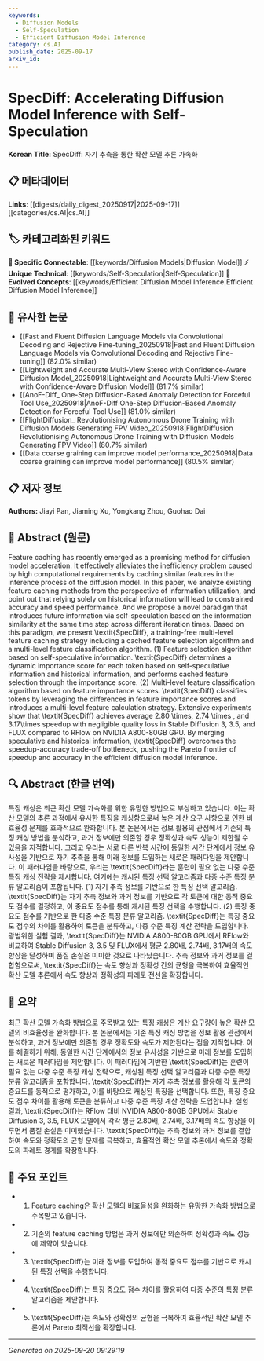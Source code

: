 ```yaml
---
keywords:
  - Diffusion Models
  - Self-Speculation
  - Efficient Diffusion Model Inference
category: cs.AI
publish_date: 2025-09-17
arxiv_id:
---
```


<!-- KEYWORD_LINKING_METADATA:
{
  "processed_timestamp": "2025-09-22 22:45:27.336531",
  "vocabulary_version": "1.0",
  "selected_keywords": [
    "Diffusion Models",
    "Self-Speculation",
    "Efficient Diffusion Model Inference"
  ],
  "rejected_keywords": [
    "Feature Caching"
  ],
  "similarity_scores": {
    "Diffusion Models": 0.9,
    "Self-Speculation": 0.85,
    "Efficient Diffusion Model Inference": 0.8
  },
  "extraction_method": "AI_prompt_based",
  "budget_applied": true
}
-->

# SpecDiff: Accelerating Diffusion Model Inference with Self-Speculation

**Korean Title:** SpecDiff: 자기 추측을 통한 확산 모델 추론 가속화

## 📋 메타데이터

**Links**: [[digests/daily_digest_20250917|2025-09-17]]       [[categories/cs.AI|cs.AI]]

## 🏷️ 카테고리화된 키워드
**🔗 Specific Connectable**: [[keywords/Diffusion Models|Diffusion Model]]
**⚡ Unique Technical**: [[keywords/Self-Speculation|Self-Speculation]]
**🚀 Evolved Concepts**: [[keywords/Efficient Diffusion Model Inference|Efficient Diffusion Model Inference]]

## 🔗 유사한 논문
- [[Fast and Fluent Diffusion Language Models via Convolutional Decoding and Rejective Fine-tuning_20250918|Fast and Fluent Diffusion Language Models via Convolutional Decoding and Rejective Fine-tuning]] (82.0% similar)
- [[Lightweight and Accurate Multi-View Stereo with Confidence-Aware Diffusion Model_20250918|Lightweight and Accurate Multi-View Stereo with Confidence-Aware Diffusion Model]] (81.7% similar)
- [[AnoF-Diff_ One-Step Diffusion-Based Anomaly Detection for Forceful Tool Use_20250918|AnoF-Diff One-Step Diffusion-Based Anomaly Detection for Forceful Tool Use]] (81.0% similar)
- [[FlightDiffusion_ Revolutionising Autonomous Drone Training with Diffusion Models Generating FPV Video_20250918|FlightDiffusion Revolutionising Autonomous Drone Training with Diffusion Models Generating FPV Video]] (80.7% similar)
- [[Data coarse graining can improve model performance_20250918|Data coarse graining can improve model performance]] (80.5% similar)

## 📋 저자 정보

**Authors:** Jiayi Pan, Jiaming Xu, Yongkang Zhou, Guohao Dai

## 📄 Abstract (원문)

Feature caching has recently emerged as a promising method for diffusion
model acceleration. It effectively alleviates the inefficiency problem caused
by high computational requirements by caching similar features in the inference
process of the diffusion model. In this paper, we analyze existing feature
caching methods from the perspective of information utilization, and point out
that relying solely on historical information will lead to constrained accuracy
and speed performance. And we propose a novel paradigm that introduces future
information via self-speculation based on the information similarity at the
same time step across different iteration times. Based on this paradigm, we
present \textit{SpecDiff}, a training-free multi-level feature caching strategy
including a cached feature selection algorithm and a multi-level feature
classification algorithm. (1) Feature selection algorithm based on
self-speculative information. \textit{SpecDiff} determines a dynamic importance
score for each token based on self-speculative information and historical
information, and performs cached feature selection through the importance
score. (2) Multi-level feature classification algorithm based on feature
importance scores. \textit{SpecDiff} classifies tokens by leveraging the
differences in feature importance scores and introduces a multi-level feature
calculation strategy. Extensive experiments show that \textit{SpecDiff}
achieves average 2.80 \times, 2.74 \times , and 3.17\times speedup with
negligible quality loss in Stable Diffusion 3, 3.5, and FLUX compared to RFlow
on NVIDIA A800-80GB GPU. By merging speculative and historical information,
\textit{SpecDiff} overcomes the speedup-accuracy trade-off bottleneck, pushing
the Pareto frontier of speedup and accuracy in the efficient diffusion model
inference.

## 🔍 Abstract (한글 번역)

특징 캐싱은 최근 확산 모델 가속화를 위한 유망한 방법으로 부상하고 있습니다. 이는 확산 모델의 추론 과정에서 유사한 특징을 캐싱함으로써 높은 계산 요구 사항으로 인한 비효율성 문제를 효과적으로 완화합니다. 본 논문에서는 정보 활용의 관점에서 기존의 특징 캐싱 방법을 분석하고, 과거 정보에만 의존할 경우 정확성과 속도 성능이 제한될 수 있음을 지적합니다. 그리고 우리는 서로 다른 반복 시간에 동일한 시간 단계에서 정보 유사성을 기반으로 자기 추측을 통해 미래 정보를 도입하는 새로운 패러다임을 제안합니다. 이 패러다임을 바탕으로, 우리는 \textit{SpecDiff}라는 훈련이 필요 없는 다중 수준 특징 캐싱 전략을 제시합니다. 여기에는 캐시된 특징 선택 알고리즘과 다중 수준 특징 분류 알고리즘이 포함됩니다. (1) 자기 추측 정보를 기반으로 한 특징 선택 알고리즘. \textit{SpecDiff}는 자기 추측 정보와 과거 정보를 기반으로 각 토큰에 대한 동적 중요도 점수를 결정하고, 이 중요도 점수를 통해 캐시된 특징 선택을 수행합니다. (2) 특징 중요도 점수를 기반으로 한 다중 수준 특징 분류 알고리즘. \textit{SpecDiff}는 특징 중요도 점수의 차이를 활용하여 토큰을 분류하고, 다중 수준 특징 계산 전략을 도입합니다. 광범위한 실험 결과, \textit{SpecDiff}는 NVIDIA A800-80GB GPU에서 RFlow와 비교하여 Stable Diffusion 3, 3.5 및 FLUX에서 평균 2.80배, 2.74배, 3.17배의 속도 향상을 달성하며 품질 손실은 미미한 것으로 나타났습니다. 추측 정보와 과거 정보를 결합함으로써, \textit{SpecDiff}는 속도 향상과 정확성 간의 균형을 극복하여 효율적인 확산 모델 추론에서 속도 향상과 정확성의 파레토 전선을 확장합니다.

## 📝 요약

최근 확산 모델 가속화 방법으로 주목받고 있는 특징 캐싱은 계산 요구량이 높은 확산 모델의 비효율성을 완화합니다. 본 논문에서는 기존 특징 캐싱 방법을 정보 활용 관점에서 분석하고, 과거 정보에만 의존할 경우 정확도와 속도가 제한된다는 점을 지적합니다. 이를 해결하기 위해, 동일한 시간 단계에서의 정보 유사성을 기반으로 미래 정보를 도입하는 새로운 패러다임을 제안합니다. 이 패러다임에 기반한 \textit{SpecDiff}는 훈련이 필요 없는 다중 수준 특징 캐싱 전략으로, 캐싱된 특징 선택 알고리즘과 다중 수준 특징 분류 알고리즘을 포함합니다. \textit{SpecDiff}는 자기 추측 정보를 활용해 각 토큰의 중요도를 동적으로 평가하고, 이를 바탕으로 캐싱된 특징을 선택합니다. 또한, 특징 중요도 점수 차이를 활용해 토큰을 분류하고 다중 수준 특징 계산 전략을 도입합니다. 실험 결과, \textit{SpecDiff}는 RFlow 대비 NVIDIA A800-80GB GPU에서 Stable Diffusion 3, 3.5, FLUX 모델에서 각각 평균 2.80배, 2.74배, 3.17배의 속도 향상을 이루면서 품질 손실은 미미했습니다. \textit{SpecDiff}는 추측 정보와 과거 정보를 결합하여 속도와 정확도의 균형 문제를 극복하고, 효율적인 확산 모델 추론에서 속도와 정확도의 파레토 경계를 확장합니다.

## 🎯 주요 포인트

- 1. Feature caching은 확산 모델의 비효율성을 완화하는 유망한 가속화 방법으로 주목받고 있습니다.

- 2. 기존의 feature caching 방법은 과거 정보에만 의존하여 정확성과 속도 성능에 제약이 있습니다.

- 3. \textit{SpecDiff}는 미래 정보를 도입하여 동적 중요도 점수를 기반으로 캐시된 특징 선택을 수행합니다.

- 4. \textit{SpecDiff}는 특징 중요도 점수 차이를 활용하여 다중 수준의 특징 분류 알고리즘을 제안합니다.

- 5. \textit{SpecDiff}는 속도와 정확성의 균형을 극복하여 효율적인 확산 모델 추론에서 Pareto 최적선을 확장합니다.

---

*Generated on 2025-09-20 09:29:19*